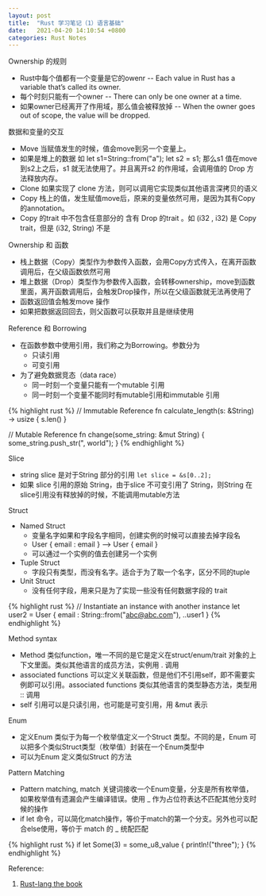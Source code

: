 ```yaml
---
layout: post
title:  "Rust 学习笔记（1）语言基础"
date:   2021-04-20 14:10:54 +0800
categories: Rust Notes
---
```


Ownership 的规则

* Rust中每个值都有一个变量是它的owenr -- Each value in Rust has a variable that’s called its owner.
* 每个时刻只能有一个owner -- There can only be one owner at a time.
* 如果owner已经离开了作用域，那么值会被释放掉 -- When the owner goes out of scope, the value will be dropped.

数据和变量的交互

* Move 当赋值发生的时候，值会move到另一个变量上。
* 如果是堆上的数据 如 let s1=String::from("a"); let s2 = s1; 那么s1 值在move 到s2上之后，s1 就无法使用了。并且离开s2 的作用域，会调用值的 Drop 方法释放内存。
* Clone 如果实现了 clone 方法，则可以调用它实现类似其他语言深拷贝的语义
* Copy 栈上的值，发生赋值move后，原来的变量依然可用，是因为其有Copy 的annotation。
* Copy 的trait 中不包含任意部分的 含有 Drop 的trait 。如  (i32 , i32) 是 Copy trait，但是 (i32, String) 不是

Ownership 和 函数

* 栈上数据（Copy）类型作为参数传入函数，会用Copy方式传入，在离开函数调用后，在父级函数依然可用
* 堆上数据（Drop）类型作为参数传入函数，会转移ownership，move到函数里面，离开函数调用后，会触发Drop操作，所以在父级函数就无法再使用了
* 函数返回值会触发move 操作
* 如果把数据返回回去，则父函数可以获取并且是继续使用

Reference 和 Borrowing

* 在函数参数中使用引用，我们称之为Borrowing。参数分为 
    * 只读引用  
    * 可变引用
* 为了避免数据竞态（data race）
    * 同一时刻一个变量只能有一个mutable 引用
    * 同一时刻一个变量不能同时有mutable引用和immutable 引用

{% highlight rust %}
// Immutable Reference
fn calculate_length(s: &String) -> usize {
    s.len()
}

// Mutable Reference
fn change(some_string: &mut String) {
    some_string.push_str(", world");
}
{% endhighlight %}

Slice
* string slice 是对于String 部分的引用 `let slice = &s[0..2];`
* 如果 slice 引用的原始 String，由于slice 不可变引用了 String，则String 在slice引用没有释放掉的时候，不能调用mutable方法

Struct
* Named Struct
    * 变量名字如果和字段名字相同，创建实例的时候可以直接去掉字段名
    * User { email : email } --> User { email }
    * 可以通过一个实例的值去创建另一个实例
* Tuple Struct
    * 字段只有类型，而没有名字。适合于为了取一个名字，区分不同的tuple
* Unit Struct
    * 没有任何字段，用来只是为了实现一些没有任何数据字段的 trait

{% highlight rust %}
// Instantiate an instance with another instance
let user2 = User {
    email : String::from("abc@abc.com"),
    ..user1
}
{% endhighlight %}



Method syntax
* Method 类似function，唯一不同的是它是定义在struct/enum/trait 对象的上下文里面。类似其他语言的成员方法，实例用 . 调用
* associated functions 可以定义关联函数，但是他们不引用self，即不需要实例即可以引用。associated functions 类似其他语言的类型静态方法，类型用 :: 调用
* self 引用可以是只读引用，也可能是可变引用，用 &mut  表示

Enum
* 定义Enum 类似于为每一个枚举值定义一个Struct 类型。不同的是，Enum 可以把多个类似Struct类型（枚举值）封装在一个Enum类型中
* 可以为Enum 定义类似Struct 的方法

Pattern Matching
* Pattern matching, match 关键词接收一个Enum变量，分支是所有枚举值，如果枚举值有遗漏会产生编译错误。使用 _ 作为占位符表达不匹配其他分支时候的操作
* if let 命令，可以简化match操作，等价于match的第一个分支。另外也可以配合else使用，等价于 match 的 _ 统配匹配

{% highlight rust %}
if let Some(3) = some_u8_value {
    println!("three");
}
{% endhighlight %}


Reference:

1. [Rust-lang the book](https://doc.rust-lang.org/book/ch04-01-what-is-ownership.html)
